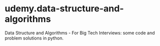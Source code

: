 # udemy.data-structure-and-algorithms
Data Structure and Algorithms - For Big Tech Interviews: some code and problem solutions in python.
